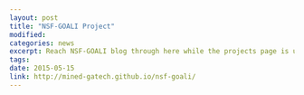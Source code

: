 ```yaml
---
layout: post
title: "NSF-GOALI Project"
modified: 
categories: news
excerpt: Reach NSF-GOALI blog through here while the projects page is under construction.
tags: 
date: 2015-05-15
link: http://mined-gatech.github.io/nsf-goali/
---
```


